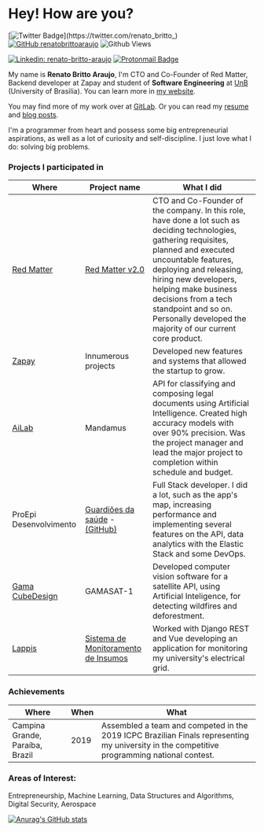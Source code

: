 # Hey! How are you?

[![Twitter Badge](https://img.shields.io/twitter/url?style=social&url=https%3A%2F%2Ftwitter.com%2Frenato_britto_)](https://twitter.com/renato_britto_)
[![GitHub renatobrittoaraujo](https://img.shields.io/github/followers/renatobrittoaraujo?label=follow&style=social)](https://github.com/renatobrittoaraujo)
![Github Views](https://komarev.com/ghpvc/?username=renatobrittoaraujo&color=red)

[![Linkedin: renato-britto-araujo](https://img.shields.io/badge/linkedin-%230077B5.svg?&style=for-the-badge&logo=linkedin&logoColor=white)](https://www.linkedin.com/in/renato-britto-araujo/)
[![Protonmail Badge](https://img.shields.io/badge/protonmail-8B89CC?&style=for-the-badge&logo=protonmail&logoColor=white)](mailto:renatobritto@protonmail.com)

My name is **Renato Britto Araujo**, I'm CTO and Co-Founder of Red Matter, Backend developer at Zapay and student of **Software Engineering**
at [UnB](https://en.wikipedia.org/wiki/University_of_Bras%C3%ADlia) (University of Brasilia). You can learn more in [my website](http://renatobritto.com.br).

You may find more of my work over at [GitLab](https://gitlab.com/renatoba). Or you can read my [resume](https://www.linkedin.com/in/renato-britto-araujo/detail/overlay-view/urn:li:fsd_profileTreasuryMedia:(ACoAACg6CRUBmqu8F8P9l0QsCBs9L72rpE_U_P8,1609959810589)/) and [blog posts](https://renatobrittoaraujo.medium.com/).

I'm a programmer from heart and possess some big entrepreneurial aspirations, as well as a lot of curiosity and self-discipline. I just love what I do: solving big problems.

### Projects I participated in

| Where | Project name | What I did |
| - | - | - |
| [Red Matter](redmatterapp.com) | [Red Matter v2.0](http://beta.redmatterapp.com/) | CTO and Co-Founder of the company. In this role, have done a lot such as deciding technologies, gathering requisites, planned and executed uncountable features, deploying and releasing, hiring new developers, helping make business decisions from a tech standpoint and so on. Personally developed the majority of our current core product. |
| [Zapay](https://usezapay.com.br/) | Innumerous projects | Developed new features and systems that allowed the startup to grow. |
| [AiLab](https://ailab.unb.br/) | Mandamus | API for classifying and composing legal documents using Artificial Intelligence. Created high accuracy models with over 90% precision. Was the project manager and lead the major project to completion within schedule and budget. |
| ProEpi Desenvolvimento | [Guardiões da saúde](https://play.google.com/store/apps/details?id=com.guardioesapp&hl=pt_BR) - [(GitHub)](https://github.com/proepidesenvolvimento/guardioes-api) | Full Stack developer. I did a lot, such as the app's map, increasing performance and implementing several features on the API, data analytics with the Elastic Stack and some DevOps. |
| [Gama CubeDesign](https://www.facebook.com/gamacubedesign/) | GAMASAT-1 | Developed computer vision software for a satellite API, using Artificial Inteligence, for detecting wildfires and deforestment. | 
| [Lappis](https://lappis.rocks/) | [Sistema de Monitoramento de Insumos](https://gitlab.com/lappis-unb/projects/SMI) | Worked with Django REST and Vue developing an application for monitoring my university's electrical grid. |

### Achievements

| Where | When | What |
| - | - | - |
| Campina Grande, Paraíba, Brazil | 2019 | Assembled a team and competed in the 2019 ICPC Brazilian Finals representing my university in the competitive programming national contest. |

### Areas of Interest: 
Entrepreneurship, Machine Learning, Data Structures and Algorithms, Digital Security, Aerospace

[![Anurag's GitHub stats](https://github-readme-stats.vercel.app/api?username=renatobrittoaraujo)](https://github.com/renatobrittoaraujo/github-readme-stats)
